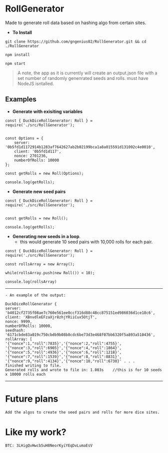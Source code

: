 # RollGenerator

Made to generate roll data based on hashing algo from certain sites.


- **To Install**

```
git clone https://github.com/gngenius02/RollGenerator.git && cd ./RollGenerator

npm install

npm start
```

> A note, the app as it is currently will create an output.json file with a set number
>of randomly genenrated seeds and rolls.
>must have NodeJS isntalled.

**Examples**
--

- **Generate with exisiting variables**

```
const { DuckDiceRollGenerator: Roll } = require('./src/RollGenerator');


const Options = {
	server: '0b5fd1d1172914b1283af7642627ab2b02199bca1a8a015591d131092c4e0010',
	client: '0b5fd1d117',
	nonce: 2701236,
	numberOfRolls: 10000
};

const getRolls = new Roll(Options);

console.log(getRolls);
```

- **Generate new seed pairs**


```
const { DuckDiceRollGenerator: Roll } = require('./src/RollGenerator');


const getRolls = new Roll();

console.log(getRolls);
```

- **Generating new seeds in a loop**.
  - this would generate 10 seed pairs with 10,000 rolls for each pair.

```
const { DuckDiceRollGenerator: Roll } = require('./src/RollGenerator');

const rollsArray = new Array();

while(rollsArray.push(new Roll()) < 10);

console.log(rollsArray)
```
---
    - An example of the output:
 ```
DuckDiceRollGenerator {
server: 'b4012cf2735f08ae7c760e561ee0ccf316d88c48cc875151ed986036d1ce18c6',
client: 'XBnvdleEFzaXjr8zhjYRiiCux5OtjT',
nonce: 9999,
numberOfRolls: 10000,
seedhash: '6171cbde83a019c750cbdb9b08b8cdc6be73d3e468f07bb6320f5a893a510436',
rollArray: [
'{"nonce":1,"roll":7835}','{"nonce":2,"roll":4755}',
'{"nonce":3,"roll":6905}','{"nonce":4,"roll":1864}',
'{"nonce":5,"roll":4936}','{"nonce":6,"roll":1218}',
'{"nonce":7,"roll":1539}','{"nonce":8,"roll":8831}',
'{"nonce":9,"roll":4134}','{"nonce":10,"roll":6730}' . . .
finished writing to file.
Generated rolls and wrote to file in: 1.003s    //this is for 10 seeds x 10000 rolls each
 ```
---

# Future plans

    Add the algos to create the seed pairs and rolls for more dice sites.

# **Like my work?**

    BTC: 3LHigQvHwcb5uH8NeorKyiYEqDvLumaEsV